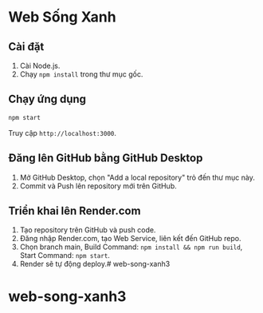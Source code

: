 # Web Sống Xanh

## Cài đặt
1. Cài Node.js.
2. Chạy `npm install` trong thư mục gốc.

## Chạy ứng dụng
```bash
npm start
```
Truy cập `http://localhost:3000`.

## Đăng lên GitHub bằng GitHub Desktop
1. Mở GitHub Desktop, chọn "Add a local repository" trỏ đến thư mục này.
2. Commit và Push lên repository mới trên GitHub.

## Triển khai lên Render.com
1. Tạo repository trên GitHub và push code.
2. Đăng nhập Render.com, tạo Web Service, liên kết đến GitHub repo.
3. Chọn branch main, Build Command: `npm install && npm run build`, Start Command: `npm start`.
4. Render sẽ tự động deploy.# web-song-xanh3
# web-song-xanh3
